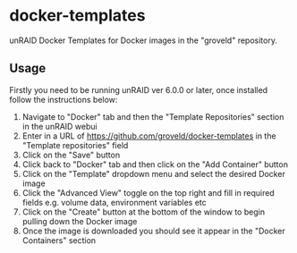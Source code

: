 # docker-templates

unRAID Docker Templates for Docker images in the "groveld" repository.

## Usage

Firstly you need to be running unRAID ver 6.0.0 or later, once installed follow the instructions below:

1. Navigate to "Docker" tab and then the "Template Repositories" section in the unRAID webui
2. Enter in a URL of https://github.com/groveld/docker-templates in the "Template repositories" field
3. Click on the "Save" button
4. Click back to "Docker" tab and then click on the "Add Container" button
5. Click on the "Template" dropdown menu and select the desired Docker image
6. Click the "Advanced View" toggle on the top right and fill in required fields e.g. volume data, environment variables etc
7. Click on the "Create" button at the bottom of the window to begin pulling down the Docker image
8. Once the image is downloaded you should see it appear in the "Docker Containers" section
